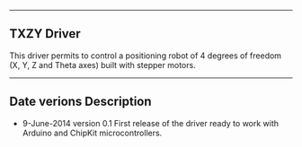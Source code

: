 ---------------------
  TXZY Driver
---------------------

  This driver permits to control a positioning robot of 4 degrees of freedom (X, Y, Z and Theta axes) built with stepper motors.

------------------------------------------------
  Date           verions        Description
------------------------------------------------
- 9-June-2014    version 0.1    First release of the driver ready to work with Arduino and ChipKit microcontrollers.


